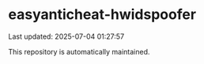 # easyanticheat-hwidspoofer

Last updated: 2025-07-04 01:27:57

This repository is automatically maintained.

